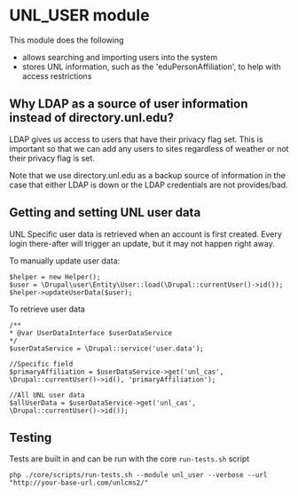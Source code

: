 # UNL_USER module

This module does the following
* allows searching and importing users into the system
* stores UNL information, such as the 'eduPersonAffiliation', to help with access restrictions

## Why LDAP as a source of user information instead of directory.unl.edu?
LDAP gives us access to users that have their privacy flag set. This is important so that we can add any users to sites regardless of weather or not their privacy flag is set.

Note that we use directory.unl.edu as a backup source of information in the case that either LDAP is down or the LDAP credentials are not provides/bad.


## Getting and setting UNL user data
UNL Specific user data is retrieved when an account is first created. Every login there-after will trigger an update, but it may not happen right away.

To manually update user data:
```
$helper = new Helper();
$user = \Drupal\user\Entity\User::load(\Drupal::currentUser()->id());
$helper->updateUserData($user);
```

To retrieve user data
```
/**
* @var UserDataInterface $userDataService
*/
$userDataService = \Drupal::service('user.data');

//Specific field
$primaryAffiliation = $userDataService->get('unl_cas', \Drupal::currentUser()->id(), 'primaryAffiliation');

//All UNL user data
$allUserData = $userDataService->get('unl_cas', \Drupal::currentUser()->id());

```

## Testing
Tests are built in and can be run with the core `run-tests.sh` script

```
php ./core/scripts/run-tests.sh --module unl_user --verbose --url "http://your-base-url.com/unlcms2/"
```
